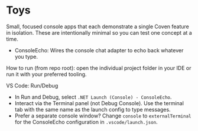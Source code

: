 # Toys

Small, focused console apps that each demonstrate a single Coven feature in isolation. These are intentionally minimal so you can test one concept at a time.

- ConsoleEcho: Wires the console chat adapter to echo back whatever you type.

How to run (from repo root): open the individual project folder in your IDE or run it with your preferred tooling.

VS Code: Run/Debug

- In Run and Debug, select `.NET Launch (Console) - ConsoleEcho`.
- Interact via the Terminal panel (not Debug Console). Use the terminal tab with the same name as the launch config to type messages.
- Prefer a separate console window? Change `console` to `externalTerminal` for the ConsoleEcho configuration in `.vscode/launch.json`.
